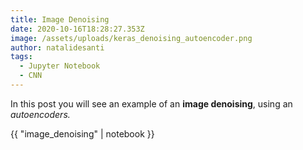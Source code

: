 ```yaml
---
title: Image Denoising
date: 2020-10-16T18:28:27.353Z
image: /assets/uploads/keras_denoising_autoencoder.png
author: natalidesanti
tags:
  - Jupyter Notebook
  - CNN
---
```

In this post you will see an example of an **image denoising**, using an *autoencoders.*



{{ "image_denoising" | notebook }}